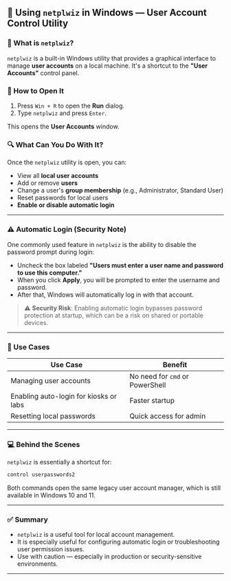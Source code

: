 ## 🔐 Using `netplwiz` in Windows — User Account Control Utility

### 📌 What is `netplwiz`?

`netplwiz` is a built-in Windows utility that provides a graphical interface to manage **user accounts** on a local machine. It's a shortcut to the **"User Accounts"** control panel.

### 🧭 How to Open It

1. Press `Win + R` to open the **Run** dialog.
2. Type `netplwiz` and press `Enter`.

This opens the **User Accounts** window.

### 🔍 What Can You Do With It?

Once the `netplwiz` utility is open, you can:

* View all **local user accounts**
* Add or remove **users**
* Change a user's **group membership** (e.g., Administrator, Standard User)
* Reset passwords for local users
* **Enable or disable automatic login**

---

### ⚠️ Automatic Login (Security Note)

One commonly used feature in `netplwiz` is the ability to disable the password prompt during login:

* Uncheck the box labeled **"Users must enter a user name and password to use this computer."**
* When you click **Apply**, you will be prompted to enter the username and password.
* After that, Windows will automatically log in with that account.

> ⚠️ **Security Risk**: Enabling automatic login bypasses password protection at startup, which can be a risk on shared or portable devices.

---

### 📂 Use Cases

| Use Case                               | Benefit                         |
| -------------------------------------- | ------------------------------- |
| Managing user accounts                 | No need for `cmd` or PowerShell |
| Enabling auto-login for kiosks or labs | Faster startup                  |
| Resetting local passwords              | Quick access for admin          |

---

### 💻 Behind the Scenes

`netplwiz` is essentially a shortcut for:

```cmd
control userpasswords2
```

Both commands open the same legacy user account manager, which is still available in Windows 10 and 11.

---

### ✅ Summary

* `netplwiz` is a useful tool for local account management.
* It is especially useful for configuring automatic login or troubleshooting user permission issues.
* Use with caution — especially in production or security-sensitive environments.

---

